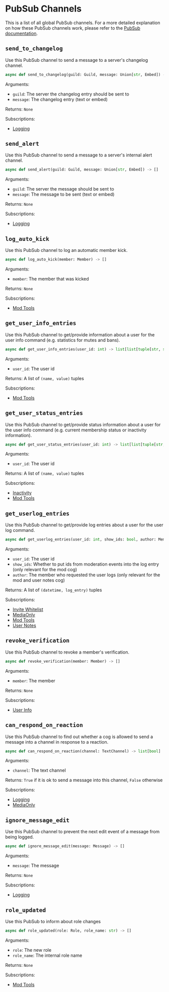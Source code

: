 # PubSub Channels

This is a list of all global PubSub channels. For a more detailed explanation on how these PubSub channels work, please refer to the [PubSub documentation](/library/pubsub).


## `send_to_changelog`

Use this PubSub channel to send a message to a server's changelog channel.

```python
async def send_to_changelog(guild: Guild, message: Union[str, Embed]) -> []
```

Arguments:

- `guild`: The server the changelog entry should be sent to
- `message`: The changelog entry (text or embed)

Returns: `None`

Subscriptions:

- [Logging](/cogs/moderation/logging)


## `send_alert`

Use this PubSub channel to send a message to a server's internal alert channel.

```python
async def send_alert(guild: Guild, message: Union[str, Embed]) -> []
```

Arguments:

- `guild`: The server the message should be sent to
- `message`: The message to be sent (text or embed)

Returns: `None`

Subscriptions:

- [Logging](/cogs/moderation/logging)


## `log_auto_kick`

Use this PubSub channel to log an automatic member kick.

```python
async def log_auto_kick(member: Member) -> []
```

Arguments:

- `member`: The member that was kicked

Returns: `None`

Subscriptions:

- [Mod Tools](/cogs/moderation/mod)


## `get_user_info_entries`

Use this PubSub channel to get/provide information about a user for the user info command (e.g. statistics for mutes and bans).

```python
async def get_user_info_entries(user_id: int) -> list[list[tuple[str, str]]]
```

Arguments:

- `user_id`: The user id

Returns: A list of `(name, value)` tuples

Subscriptions:

- [Mod Tools](/cogs/moderation/mod)


## `get_user_status_entries`

Use this PubSub channel to get/provide status information about a user for the user info command (e.g. current membership status or inactivity information).

```python
async def get_user_status_entries(user_id: int) -> list[list[tuple[str, str]]]
```

Arguments:

- `user_id`: The user id

Returns: A list of `(name, value)` tuples

Subscriptions:

- [Inactivity](/cogs/information/inactivity)
- [Mod Tools](/cogs/moderation/mod)


## `get_userlog_entries`

Use this PubSub channel to get/provide log entries about a user for the user log command.

```python
async def get_userlog_entries(user_id: int, show_ids: bool, author: Member) -> list[list[tuple[datetime, str]]]
```

Arguments:

- `user_id`: The user id
- `show_ids`: Whether to put ids from moderation events into the log entry (only relevant for the mod cog)
- `author`: The member who requested the user logs (only relevant for the mod and user notes cog)

Returns: A list of `(datetime, log_entry)` tuples

Subscriptions:

- [Invite Whitelist](/cogs/moderation/invites)
- [MediaOnly](/cogs/moderation/mediaonly)
- [Mod Tools](/cogs/moderation/mod)
- [User Notes](/cogs/moderation/user_notes)


## `revoke_verification`

Use this PubSub channel to revoke a member's verification.

```python
async def revoke_verification(member: Member) -> []
```

Arguments:

- `member`: The member

Returns: `None`

Subscriptions:

- [User Info](/cogs/information/user_info)


## `can_respond_on_reaction`

Use this PubSub channel to find out whether a cog is allowed to send a message into a channel in response to a reaction.

```python
async def can_respond_on_reaction(channel: TextChannel) -> list[bool]
```

Arguments:

- `channel`: The text channel

Returns: `True` if it is ok to send a message into this channel, `False` otherwise

Subscriptions:

- [Logging](/cogs/moderation/logging)
- [MediaOnly](/cogs/moderation/mediaonly)


## `ignore_message_edit`

Use this PubSub channel to prevent the next edit event of a message from being logged.

```python
async def ignore_message_edit(message: Message) -> []
```

Arguments:

- `message`: The message

Returns: `None`

Subscriptions:

- [Logging](/cogs/moderation/logging)


## `role_updated`

Use this PubSub to inform about role changes

```python
async def role_updated(role: Role, role_name: str) -> []
```

Arguments:

- `role`: The new role
- `role_name`: The internal role name

Returns: `None`

Subscriptions:

- [Mod Tools](/cogs/moderation/mod)
